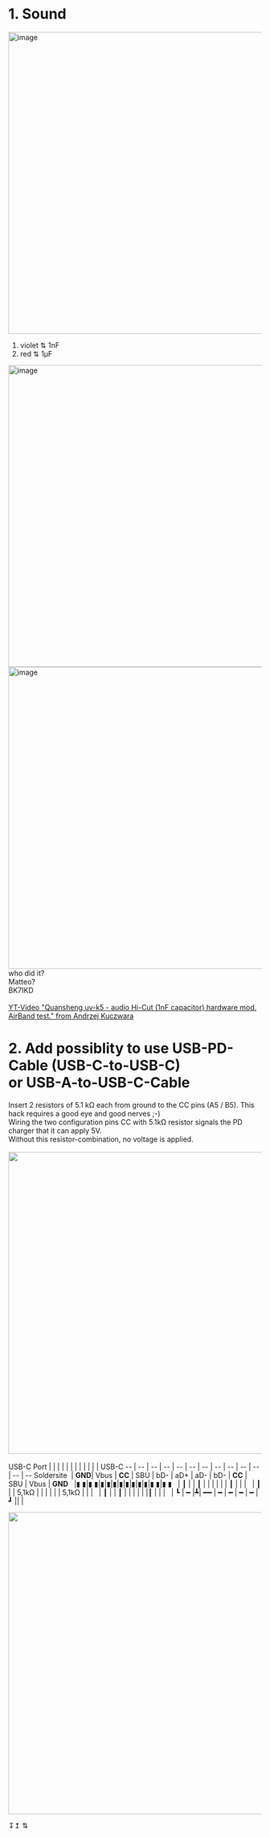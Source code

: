 # 1. Sound

<img width="600" alt="image" src="https://github.com/ludwich66/Quansheng_UV-K5_Wiki/assets/12202733/7e408fac-2379-46d8-a14e-c20e10f2b681"><br>
1. violet ⇅ 1nF<br>
2. red ⇅ 1µF

<img width="600" alt="image" src="https://github.com/ludwich66/Quansheng_UV-K5_Wiki/assets/12202733/0581399f-fdf2-41b6-971d-51a20a20e985"><br>
<img width="600" alt="image" src="https://github.com/ludwich66/Quansheng_UV-K5_Wiki/assets/12202733/40b9697b-411f-4a08-8b09-2bf3b42278ac">
<br>
who did it?<br> 
Matteo?<br> 
BK7IKD<br>
<br>
[YT-Video "Quansheng uv-k5 - audio Hi-Cut (1nF capacitor) hardware mod. AirBand test." from Andrzej Kuczwara](https://www.youtube.com/watch?v=j4ccuYOg2NU)
<br>
# 2. Add possiblity to use USB-PD-Cable (USB-C-to-USB-C) <br> or USB-A-to-USB-C-Cable

Insert 2 resistors of 5.1 kΩ each from ground to the CC pins (A5 / B5). This hack requires a good eye and good nerves ;-)<br>
Wiring the two configuration pins CC with 5.1kΩ resistor signals the PD charger that it can apply 5V.<br> Without this resistor-combination, no voltage is applied.
<br>
<br>
<img width="600" src="https://github.com/ludwich66/Quansheng_UV-K5_Wiki/assets/12202733/ff91c870-f76d-4424-ae78-a4a790c51e0f">
<br>
<br>
USB-C Port |  |  |  |  |  |  |  |  |  |  |  | USB-C
-- | -- | -- | -- | -- | -- | -- | -- | -- | -- | -- | -- | --
Soldersite  | **GND**| Vbus | **CC** | SBU | bD- | aD+ | aD- | bD- | **CC**  | SBU | Vbus | **GND**
  |▮ ▮|▮ ▮|▮|▮|▮|▮|▮|▮|▮|▮|▮ ▮|▮ ▮
  |   ┃  |   | ┃ |  |  |  |  |  | ┃ |  |  | 
  |   ┃  |  | 5,1kΩ  |  |  |  |  |  | 5,1kΩ |  |  | 
  |   ┃  |    | ┃ |  |  |  |  |  |┃  |  |  |
  |   ┗  | ━ |┻| ━━ | ━  | ━  | ━  | ━ | ┛  ||  | 


<img width="600" src="https://github.com/ludwich66/Quansheng_UV-K5_Wiki/assets/12202733/79a76a31-6c8b-4c9c-968b-cb66362b6c9a">




↧↥ ⇅ 